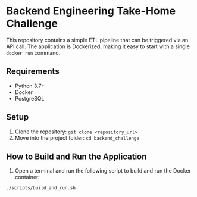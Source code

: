 # Backend Engineering Take-Home Challenge

This repository contains a simple ETL pipeline that can be triggered via an API call. The application is Dockerized, making it easy to start with a single `docker run` command.

## Requirements

- Python 3.7+
- Docker
- PostgreSQL

## Setup

1. Clone the repository: `git clone <repository_url>`
2. Move into the project folder: `cd backend_challenge`

## How to Build and Run the Application

1. Open a terminal and run the following script to build and run the Docker container:

```bash
./scripts/build_and_run.sh
